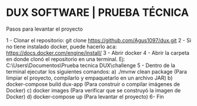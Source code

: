# DUX SOFTWARE | PRUEBA TÉCNICA

Pasos para levantar el proyecto

1 - Clonar el repositorio: git clone https://github.com/Agus1097/dux.git
2 - Si no tiene instalado docker, puede hacerlo aca: https://docs.docker.com/engine/install/
3 - Abrir docker
4 - Abrir la carpeta en donde clonó el repositorio en una terminal. Ej: C:\Users\Documentos\Prueba tecnica DUX\challenge
5 - Dentro de la terminal ejecutar los siguientes comandos:
  a) ./mvnw clean package (Para limpiar el proyecto, compilarlo y empaquetarlo en un archivo JAR)
  b) docker-compose build dux-app (Para construir o compilar imágenes de Docker)
  c) docker images (Para verificar que se construyó la imagen de Docker)
  d) docker-compose up (Para levantar el proyecto)
6- Fin

